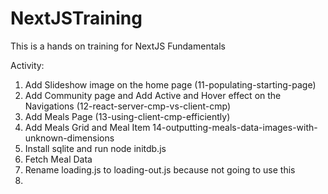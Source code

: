 # NextJSTraining
This is a hands on training for NextJS Fundamentals

Activity:

1. Add Slideshow image on the home page (11-populating-starting-page)
2. Add Community page and Add Active and Hover effect on the Navigations (12-react-server-cmp-vs-client-cmp)
3. Add Meals Page (13-using-client-cmp-efficiently)
4. Add Meals Grid and Meal Item 14-outputting-meals-data-images-with-unknown-dimensions
5. Install sqlite and run node initdb.js
6. Fetch Meal Data
7. Rename loading.js to loading-out.js because not going to use this
8.
